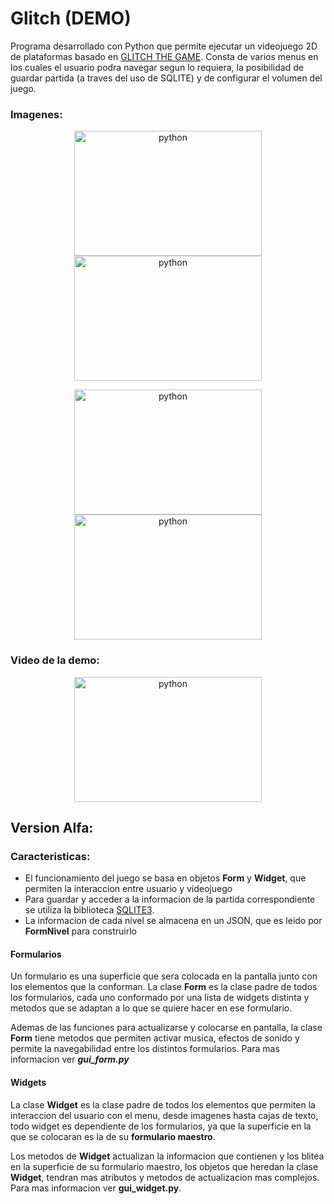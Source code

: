 <h1 align="left">Glitch (DEMO)</h1>

Programa desarrollado con Python que permite ejecutar un videojuego 2D de plataformas basado en [GLITCH THE GAME](http://www.glitchthegame.com).
Consta de varios menus en los cuales el usuario podra navegar segun lo requiera, la posibilidad de guardar partida (a traves del uso de SQLITE) y de configurar el volumen del juego.

<h3 align="left">Imagenes:</h3>
<p align="center"> <a href="https://cdn.discordapp.com/attachments/1036152912600121356/1051553422563872919/image.png" target="_blank" rel="noreferrer"> <img src="https://cdn.discordapp.com/attachments/1036152912600121356/1051553422563872919/image.png" alt="python" width="300" height="200"/> </a><a href="https://cdn.discordapp.com/attachments/1036152912600121356/1051553837762228264/image.png" target="_blank" rel="noreferrer"> <img src="https://cdn.discordapp.com/attachments/1036152912600121356/1051553837762228264/image.png" alt="python" width="300" height="200"/> </a>
<p align="center"> <a href="https://cdn.discordapp.com/attachments/1036152912600121356/1051553944473698445/image.png" target="_blank" rel="noreferrer"> <img src="https://cdn.discordapp.com/attachments/1036152912600121356/1051553944473698445/image.png" alt="python" width="300" height="200"/> </a><a href="https://cdn.discordapp.com/attachments/1036152912600121356/1051554099969142824/image.png" target="_blank" rel="noreferrer"> <img src="https://cdn.discordapp.com/attachments/1036152912600121356/1051554099969142824/image.png" alt="python" width="300" height="200"/> </a>

<h3 align="left">Video de la demo:</h3>
<p align="center"> <a href="https://www.youtube.com/watch?v=kE6Hpu-GOVY" target="_blank" rel="noreferrer"> <img src="https://cdn.discordapp.com/attachments/1036152912600121356/1051167099122368542/main_menu.png" alt="python" width="300" height="200"/> </a>


<h2 align="left">Version Alfa:</h2>
<h3 align="left">Caracteristicas:</h3>

- El funcionamiento del juego se basa en objetos **Form** y **Widget**, que permiten la interaccion entre usuario y videojuego
- Para guardar y acceder a la informacion de la partida correspondiente se utiliza la biblioteca [SQLITE3](https://docs.python.org/es/3/library/sqlite3.html?highlight=sqlite3#module-sqlite3).
- La informacion de cada nivel se almacena en un JSON, que es leido por **FormNivel** para construirlo 


<h4 align="left">Formularios</h4>

Un formulario es una superficie que sera colocada en la pantalla junto con los elementos que la conforman. La clase **Form** es la clase padre de todos los formularios, cada uno conformado por una lista de widgets distinta y metodos que se adaptan a lo que se quiere hacer en ese formulario.

Ademas de las funciones para actualizarse y colocarse en pantalla, la clase **Form** tiene metodos que permiten activar musica, efectos de sonido y permite la navegabilidad entre los distintos formularios. Para mas informacion ver ***gui_form.py***

<h4 align="left">Widgets</h4>

La clase **Widget** es la clase padre de todos los elementos que permiten la interaccion del usuario con el menu, desde imagenes hasta cajas de texto, todo widget es dependiente de los formularios, ya que la superficie en la que se colocaran es la de su **formulario maestro**.

Los metodos de **Widget** actualizan la informacion que contienen y los blitea en la superficie de su formulario maestro, los objetos que heredan la clase **Widget**, tendran mas atributos y metodos de actualizacion mas complejos. Para mas informacion ver **gui_widget.py**.















